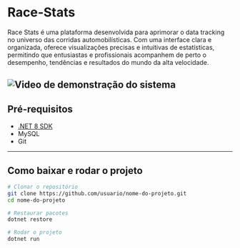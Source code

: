 # Race-Stats
Race Stats é uma plataforma desenvolvida para aprimorar o data tracking no universo das corridas automobilísticas. Com uma interface clara e organizada, oferece visualizações precisas e intuitivas de estatísticas, permitindo que entusiastas e profissionais acompanhem de perto o desempenho, tendências e resultados do mundo da alta velocidade.

![Video de demonstração do sistema](content/video-demonstration.png)
---

## Pré-requisitos
- [.NET 8 SDK](https://dotnet.microsoft.com/en-us/download/dotnet/8.0)  
- MySQL 
- Git  

---

## Como baixar e rodar o projeto

```bash
# Clonar o repositório
git clone https://github.com/usuario/nome-do-projeto.git
cd nome-do-projeto

# Restaurar pacotes
dotnet restore

# Rodar o projeto
dotnet run
